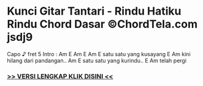
 # Kunci Gitar Tantari - Rindu Hatiku Rindu Chord Dasar ©ChordTela.com jsdj9


Capo ♪ fret 5 Intro : Am E Am E Am E satu satu yang kusayang E Am kini hilang dari pandangan.. Am E satu satu yang kurindu.. E Am telah pergi

###  <a href="https://shortlighzx.web.app?sq=Kunci Gitar Tantari - Rindu Hatiku Rindu Chord Dasar ©ChordTela.com"> >> VERSI LENGKAP KLIK DISINI << </a>

